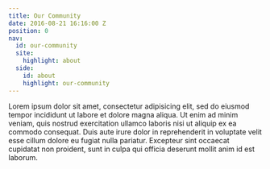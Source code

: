 ```yaml
---
title: Our Community
date: 2016-08-21 16:16:00 Z
position: 0
nav:
  id: our-community
  site:
    highlight: about
  side:
    id: about
    highlight: our-community
---
```


Lorem ipsum dolor sit amet, consectetur adipisicing elit, sed do eiusmod tempor incididunt ut labore et dolore magna aliqua. Ut enim ad minim veniam, quis nostrud exercitation ullamco laboris nisi ut aliquip ex ea commodo consequat. Duis aute irure dolor in reprehenderit in voluptate velit esse cillum dolore eu fugiat nulla pariatur. Excepteur sint occaecat cupidatat non proident, sunt in culpa qui officia deserunt mollit anim id est laborum.
